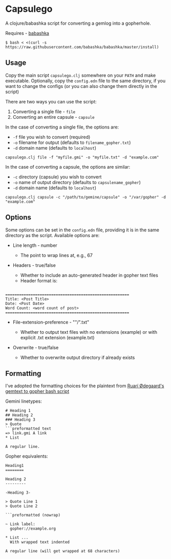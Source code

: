 # Capsulego

A clojure/babashka script for converting a gemlog into a gopherhole.

Requires - [babashka](https://github.com/babashka/babashka)

``` shell
$ bash < <(curl -s https://raw.githubusercontent.com/babashka/babashka/master/install)
```

## Usage

Copy the main script `capsulego.clj` somewhere on your `PATH` and make executable. Optionally, copy the `config.edn` file to the same directory, if you want to change the configs (or you can also change them directly in the script)

There are two ways you can use the script:

1. Converting a single file - `file`
2. Converting an entire capsule - `capsule`

In the case of converting a single file, the options are:

- `-f` file you wish to convert (required)
- `-o` filename for output  (defaults to `filename_gopher.txt`)
- `-d` domain name (defaults to `localhost`)

``` shell
capsulego.clj file -f "myfile.gmi" -o "myfile.txt" -d "example.com"
```


In the case of converting a capsule, the options are similar:
- `-c` directory (capsule) you wish to convert
- `-o` name of output directory (defaults to `capsulename_gopher`)
- `-d` domain name (defaults to `localhost`)

``` shell
capsulego.clj capsule -c "/path/to/gemine/capsule" -o "/var/gopher" -d "example.com"
```

## Options

Some options can be set in the `config.edn` file, providing it is in the same directory as the script. Available options are:

- Line length - number
  - The point to wrap lines at, e.g., 67

- Headers - true/false
  - Whether to include an auto-generated header in gopher text files
  - Header format is:

``` text

======================================================
Title: <Post Title>
Date: <Post Date>
Word Count: <word count of post>
======================================================

```

- File-extension-preference - ""/".txt"
  - Whether to output text files with no extensions (example) or with explicit .txt extension (example.txt)

- Overwrite - true/false
  - Whether to overwrite output directory if already exists

## Formatting

I've adopted the formatting choices for the plaintext from [Ruarí Ødegaard's gemtext to gopher bash script](https://ruario.flounder.online/gemlog/2022-01-04_Formatting_Gemtext_for_Gopher.gmi) 

Gemini linetypes:

``` text
# Heading 1
## Heading 2
### Heading 3
> Quote 
```preformatted text
=> link.gmi A link
* List

A regular line.
```

Gopher  equivalents:

``` text
Heading1
========

Heading 2
---------

-Heading 3-

> Quote Line 1
> Quote Line 2

```preformatted (nowrap)

~ Link label:
  gopher://example.org

* List ...
  With wrapped text indented
  
A regular line (will get wrapped at 68 characters)
```

